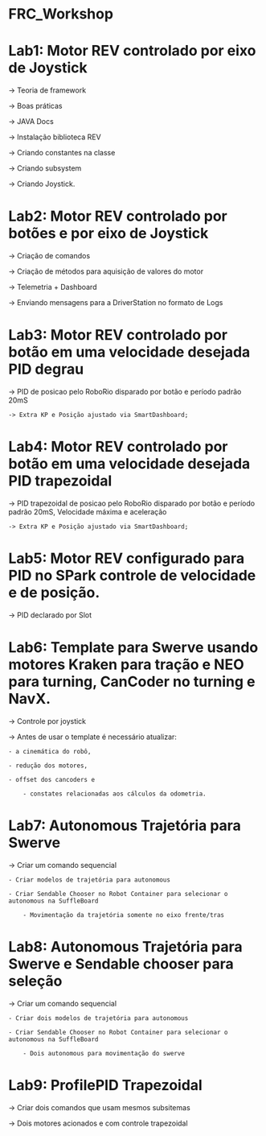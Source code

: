 # FRC_Workshop

# Lab1: Motor REV controlado por eixo de Joystick

-> Teoria de framework

-> Boas práticas

-> JAVA Docs

-> Instalação biblioteca REV

-> Criando constantes na classe

-> Criando subsystem

-> Criando Joystick.


# Lab2: Motor REV controlado por botões e por eixo de Joystick

-> Criação de comandos

-> Criação de métodos para aquisição de valores do motor

-> Telemetria + Dashboard

-> Enviando mensagens para a DriverStation no formato de Logs


# Lab3: Motor REV controlado por botão em uma velocidade desejada PID degrau

-> PID de posicao pelo RoboRio disparado por botão e período padrão 20mS

	-> Extra KP e Posição ajustado via SmartDashboard;
 

# Lab4: Motor REV controlado por botão em uma velocidade desejada PID trapezoidal

-> PID trapezoidal de posicao pelo RoboRio disparado por botão e período padrão 20mS, Velocidade máxima e aceleração

	-> Extra KP e Posição ajustado via SmartDashboard;
 

# Lab5: Motor REV configurado para PID no SPark controle de velocidade e de posição.

-> PID declarado por Slot

# Lab6: Template para Swerve usando motores Kraken para tração e NEO para turning, CanCoder no turning e NavX.

-> Controle por joystick

-> Antes de usar o template é necessário atualizar:
	
 	- a cinemática do robô, 
  
  	- redução dos motores, 
   
   	- offset dos cancoders e 
    
    	- constates relacionadas aos cálculos da odometria.

# Lab7: Autonomous Trajetória para Swerve

-> Criar um comando sequencial

 	- Criar modelos de trajetória para autonomous
  
   	- Criar Sendable Chooser no Robot Container para selecionar o autonomous na SuffleBoard

    	- Movimentação da trajetória somente no eixo frente/tras

# Lab8: Autonomous Trajetória para Swerve e Sendable chooser para seleção

-> Criar um comando sequencial

 	- Criar dois modelos de trajetória para autonomous
  
   	- Criar Sendable Chooser no Robot Container para selecionar o autonomous na SuffleBoard

    	- Dois autonomous para movimentação do swerve

# Lab9: ProfilePID Trapezoidal

-> Criar dois comandos que usam mesmos subsitemas

-> Dois motores acionados e com controle trapezoidal




